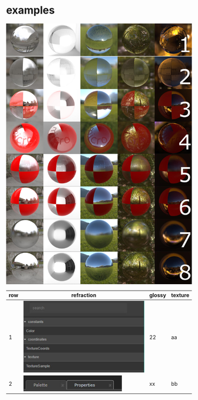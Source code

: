 # examples

![UI ButtonBar](images/tut2.jpg)

row|refraction|glossy|texture
---|----------|------|---------
1|![UI ButtonBar](images/ui9.jpg)|22|aa
2|![UI ButtonBar](images/ui8.jpg)|xx|bb
